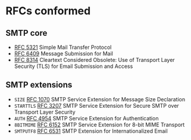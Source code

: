 # RFCs conformed

## SMTP core

- [RFC 5321](https://datatracker.ietf.org/doc/html/rfc5321) Simple Mail Transfer Protocol
- [RFC 6409](https://datatracker.ietf.org/doc/html/rfc6409) Message Submission for Mail
- [RFC 8314](https://datatracker.ietf.org/doc/html/rfc8314) Cleartext Considered Obsolete: Use of Transport Layer Security (TLS) for Email Submission and Access

## SMTP extensions

- `SIZE` [RFC 1070](https://datatracker.ietf.org/doc/html/rfc1070) SMTP Service Extension
  for Message Size Declaration
- `STARTTLS` [RFC 3207](https://datatracker.ietf.org/doc/html/rfc3207) SMTP Service Extension for Secure SMTP over Transport Layer Security
- `AUTH` [RFC 4954](https://datatracker.ietf.org/doc/html/rfc4954) SMTP Service Extension for Authentication
- `8BITMIME` [RFC 6152](https://datatracker.ietf.org/doc/html/rfc6152) SMTP Service Extension for 8-bit MIME Transport
- `SMTPUTF8` [RFC 6531](https://datatracker.ietf.org/doc/html/rfc6531) SMTP Extension for Internationalized Email
